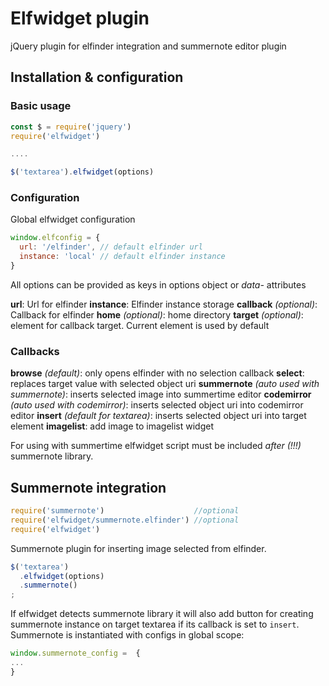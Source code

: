 # Elfwidget plugin
jQuery plugin for elfinder integration and summernote editor plugin

## Installation & configuration

### Basic usage

```js
const $ = require('jquery')
require('elfwidget')

....

$('textarea').elfwidget(options)
```

### Configuration

Global elfwidget configuration
```js
window.elfconfig = {
  url: '/elfinder', // default elfinder url
  instance: 'local' // default elfinder instance
}
```

All options can be provided as keys in options object or *data-* attributes

**url**: Url for elfinder
**instance**: Elfinder instance storage
**callback** *(optional)*: Callback for elfinder
**home** *(optional)*: home directory
**target** *(optional)*: element for callback target. Current element is used by default

### Callbacks
**browse** *(default)*: only opens elfinder  with no selection callback
**select**: replaces target value with selected object uri
**summernote** *(auto used with summernote)*: inserts selected image into summertime editor
**codemirror** *(auto used with codemirror)*: inserts selected object uri into codemirror editor
**insert** *(default for textarea)*: inserts selected object uri into target element
**imagelist**: add image to imagelist widget

For using with summertime elfwidget script must be included _after (!!!)_ summernote library.

## Summernote integration

```js
require('summernote')                    //optional
require('elfwidget/summernote.elfinder') //optional
require('elfwidget')
```

Summernote plugin for inserting image selected from elfinder.

```js
$('textarea')
  .elfwidget(options)
  .summernote()
;
```

If elfwidget detects summernote library it will also add button for creating summernote instance on target textarea if its callback is set to `insert`. Summernote is instantiated with configs in global scope:

```js
window.summernote_config =  {
...
}
```
